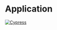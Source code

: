 # Application

[![Cypress](https://img.shields.io/endpoint?url=https://dashboard.cypress.io/badge/simple/4akrvv/main&style=flat)](https://dashboard.cypress.io/projects/4akrvv/runs)

